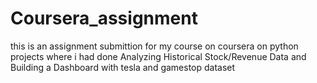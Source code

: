 # Coursera_assignment
this is an assignment  submittion for my course on coursera on python projects where i had done Analyzing Historical Stock/Revenue Data and Building a Dashboard with tesla and gamestop dataset
